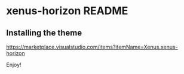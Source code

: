 # xenus-horizon README

## Installing the theme


https://marketplace.visualstudio.com/items?itemName=Xenus.xenus-horizon  

Enjoy!
